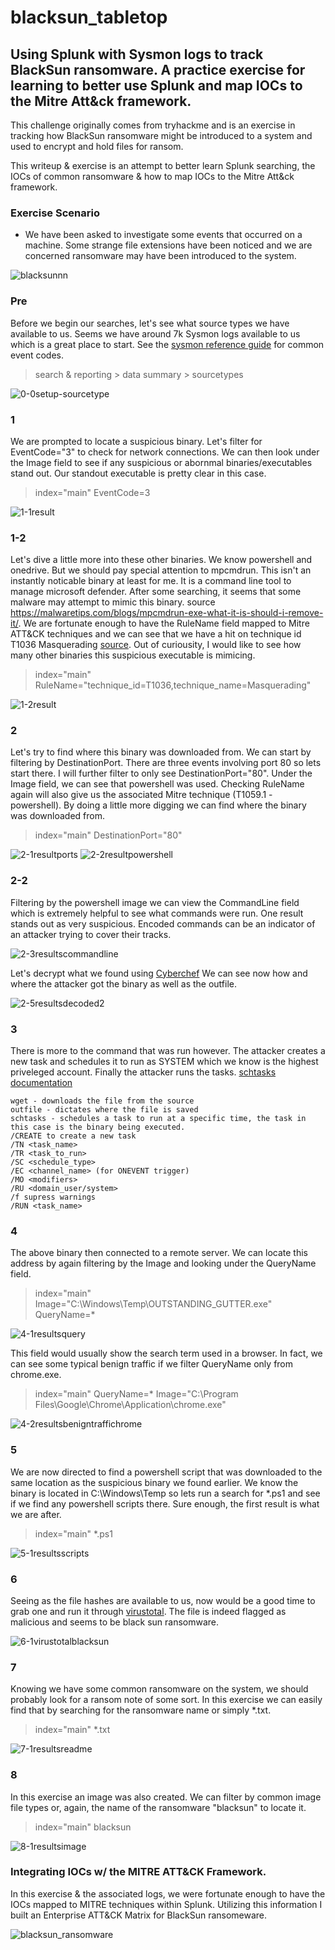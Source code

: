 # blacksun_tabletop
## Using Splunk with Sysmon logs to track BlackSun ransomware. A practice exercise for learning to better use Splunk and map IOCs to the Mitre Att&ck framework.

This challenge originally comes from tryhackme and is an exercise in tracking how BlackSun ransomware might be introduced to a system and used to encrypt and hold files for ransom.

This writeup & exercise is an attempt to better learn Splunk searching, the IOCs of common ransomware & how to map IOCs to the Mitre Att&ck framework.

### Exercise Scenario
- We have been asked to investigate some events that occurred on a machine. Some strange file extensions have been noticed and we are concerned ransomware may have been introduced to the system.

![blacksunnn](https://github.com/jamesryla/blacksun_tabletop/assets/58945104/f84c0f08-6ca9-437d-a204-48770e960a25)

### Pre
Before we begin our searches, let's see what source types we have available to us. Seems we have around 7k Sysmon logs available to us which is a great place to start. See the [sysmon reference guide](https://learn.microsoft.com/en-us/sysinternals/downloads/sysmon) for common event codes.
> search & reporting > data summary > sourcetypes

![0-0setup-sourcetype](https://github.com/jamesryla/blacksun_tabletop/assets/58945104/26a187bf-d5c7-4c21-94ec-af1f451af1c9)

### 1
We are prompted to locate a suspicious binary. Let's filter for EventCode="3" to check for network connections. We can then look under the Image field to see if any suspicious or abornmal binaries/executables stand out. Our standout executable is pretty clear in this case.
> index="main" EventCode=3

![1-1result](https://github.com/jamesryla/blacksun_tabletop/assets/58945104/2f630708-a6bc-42c8-80e6-c0c8ece13f54)

### 1-2
Let's dive a little more into these other binaries. We know powershell and onedrive. But we should pay special attention to mpcmdrun. This isn't an instantly noticable binary at least for me. It is a command line tool to manage microsoft defender. After some searching, it seems that some malware may attempt to mimic this binary. source https://malwaretips.com/blogs/mpcmdrun-exe-what-it-is-should-i-remove-it/. We are fortunate enough to have the RuleName field mapped to Mitre ATT&CK techniques and we can see that we have a hit on technique id T1036 Masquerading [source](https://attack.mitre.org/techniques/T1036/). Out of curiousity, I would like to see how many other binaries this suspicious executable is mimicing.
> index="main" RuleName="technique_id=T1036,technique_name=Masquerading"

![1-2result](https://github.com/jamesryla/blacksun_tabletop/assets/58945104/fa6b3d1d-cbcc-4b52-b0b4-0b0ddb238704)

### 2
Let's try to find where this binary was downloaded from. We can start by filtering by DestinationPort. There are three events involving port 80 so lets start there. I will further filter to only see DestinationPort="80". Under the Image field, we can see that powershell was used. Checking RuleName again will also give us the associated Mitre technique (T1059.1 - powershell). By doing a little more digging we can find where the binary was downloaded from.
> index="main" DestinationPort="80"

![2-1resultports](https://github.com/jamesryla/blacksun_tabletop/assets/58945104/3ba751f2-77cf-4ec2-82f9-a2b28346955d)
![2-2resultpowershell](https://github.com/jamesryla/blacksun_tabletop/assets/58945104/54cf475a-765a-45ef-aedb-923ae447116a)


### 2-2
Filtering by the powershell image we can view the CommandLine field which is extremely helpful to see what commands were run. One result stands out as very suspicious. Encoded commands can be an indicator of an attacker trying to cover their tracks.

![2-3resultscommandline](https://github.com/jamesryla/blacksun_tabletop/assets/58945104/6aa61a64-4686-4209-9988-1257883a831b)

Let's decrypt what we found using [Cyberchef](https://gchq.github.io/CyberChef/) We can see now how and where the attacker got the binary as well as the outfile.

![2-5resultsdecoded2](https://github.com/jamesryla/blacksun_tabletop/assets/58945104/d8703fc4-8fe1-476e-97e3-eab1da1ae2a8)

### 3
There is more to the command that was run however. The attacker creates a new task and schedules it to run as SYSTEM which we know is the highest priveleged account. Finally the attacker runs the tasks. [schtasks documentation](https://learn.microsoft.com/en-us/windows-server/administration/windows-commands/schtasks-create)
```
wget - downloads the file from the source
outfile - dictates where the file is saved
schtasks - schedules a task to run at a specific time, the task in this case is the binary being executed.
/CREATE to create a new task
/TN <task_name>
/TR <task_to_run>
/SC <schedule_type>
/EC <channel_name> (for ONEVENT trigger)
/MO <modifiers>
/RU <domain_user/system>
/f supress warnings
/RUN <task_name>
```
### 4
The above binary then connected to a remote server. We can locate this address by again filtering by the Image and looking under the QueryName field.
> index="main" Image="C:\\Windows\\Temp\\OUTSTANDING_GUTTER.exe" QueryName=*

![4-1resultsquery](https://github.com/jamesryla/blacksun_tabletop/assets/58945104/85e5ba5a-146f-4f86-978e-f09c5f0cfc0e)

This field would usually show the search term used in a browser. In fact, we can see some typical benign traffic if we filter QueryName only from chrome.exe.
> index="main" QueryName=* Image="C:\\Program Files\\Google\\Chrome\\Application\\chrome.exe"

![4-2resultsbenigntraffichrome](https://github.com/jamesryla/blacksun_tabletop/assets/58945104/87c0c842-ad74-4ac4-abb5-58fb33653b51)

### 5
We are now directed to find a powershell script that was downloaded to the same location as the suspicious binary we found earlier. We know the binary is located in C:\Windows\Temp so lets run a search for *.ps1 and see if we find any powershell scripts there. Sure enough, the first result is what we are after.
> index="main" *.ps1

![5-1resultsscripts](https://github.com/jamesryla/blacksun_tabletop/assets/58945104/f7d6381b-c943-46a7-a59f-ae42808898a1)

### 6
Seeing as the file hashes are available to us, now would be a good time to grab one and run it through [virustotal](https://www.virustotal.com/gui/home/search). The file is indeed flagged as malicious and seems to be black sun ransomware.

![6-1virustotalblacksun](https://github.com/jamesryla/blacksun_tabletop/assets/58945104/98c0843b-c427-47b0-9250-84c0f8792b64)

### 7
Knowing we have some common ransomware on the system, we should probably look for a ransom note of some sort. In this exercise we can easily find that by searching for the ransomware name or simply *.txt.
> index="main" *.txt

![7-1resultsreadme](https://github.com/jamesryla/blacksun_tabletop/assets/58945104/b12b3e48-fc33-4dc4-a409-eb9571b92cca)

### 8
In this exercise an image was also created. We can filter by common image file types or, again, the name of the ransomware "blacksun" to locate it.
> index="main" blacksun

![8-1resultsimage](https://github.com/jamesryla/blacksun_tabletop/assets/58945104/cc8203b1-bc36-40d0-9bca-dce8d1b53ff8)

### Integrating IOCs w/ the MITRE ATT&CK Framework. 
In this exercise & the associated logs, we were fortunate enough to have the IOCs mapped to MITRE techniques within Splunk. Utilizing this information I built an Enterprise ATT&CK Matrix for BlackSun ransomeware.

![blacksun_ransomware](https://github.com/jamesryla/blacksun_tabletop/assets/58945104/ce61704f-b371-42ce-a9e6-3fa9ae740d45)

  
